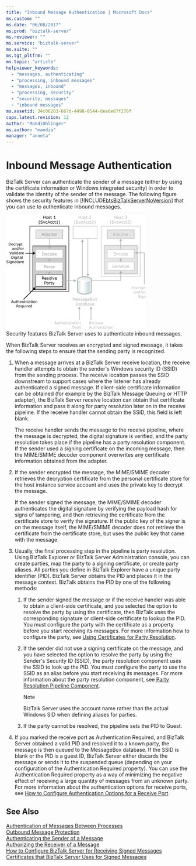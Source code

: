```yaml
---
title: "Inbound Message Authentication | Microsoft Docs"
ms.custom: ""
ms.date: "06/08/2017"
ms.prod: "biztalk-server"
ms.reviewer: ""
ms.service: "biztalk-server"
ms.suite: ""
ms.tgt_pltfrm: ""
ms.topic: "article"
helpviewer_keywords: 
  - "messages, authenticating"
  - "processing, inbound messages"
  - "messages, inbound"
  - "processing, security"
  - "security, messages"
  - "inbound messages"
ms.assetid: 34c06283-667d-4498-8544-dea6e87f276f
caps.latest.revision: 12
author: "MandiOhlinger"
ms.author: "mandia"
manager: "anneta"
---
```

# Inbound Message Authentication
BizTalk Server can authenticate the sender of a message (either by using the certificate information or Windows integrated security) in order to validate the identity of the sender of the message. The following figure shows the security features in [!INCLUDE[btsBizTalkServerNoVersion](../includes/btsbiztalkservernoversion-md.md)] that you can use to authenticate inbound messages.  
  
 ![Security features authenticating inbound messages](../core/media/ebiz-plan-secoverview-auth-inbound.gif "ebiz_plan_secoverview_auth_inbound")  
Security features BizTalk Server uses to authenticate inbound messages.  
  
 When BizTalk Server receives an encrypted and signed message, it takes the following steps to ensure that the sending party is recognized.  
  
1.  When a message arrives at a BizTalk Server receive location, the receive handler attempts to obtain the sender's Windows security ID (SSID) from the sending process. The receive location passes the SSID downstream to support cases where the listener has already authenticated a signed message. If client-side certificate information can be obtained (for example by the BizTalk Message Queuing or HTTP adapter), the BizTalk Server receive location can obtain that certificate information and pass it along for party resolution later on in the receive pipeline. If the receive handler cannot obtain the SSID, this field is left blank.  
  
     The receive handler sends the message to the receive pipeline, where the message is decrypted, the digital signature is verified, and the party resolution takes place if the pipeline has a party resolution component. If the sender used a signing certificate on the incoming message, then the MIME/SMIME decoder component overwrites any certificate information obtained from the adapter.  
  
2.  If the sender encrypted the message, the MIME/SMIME decoder retrieves the decryption certificate from the personal certificate store for the host instance service account and uses the private key to decrypt the message.  
  
     If the sender signed the message, the MIME/SMIME decoder authenticates the digital signature by verifying the payload hash for signs of tampering, and then retrieving the certificate from the certificate store to verify the signature. If the public key of the signer is on the message itself, the MIME/SMIME decoder does not retrieve the certificate from the certificate store, but uses the public key that came with the message.  
  
3.  Usually, the final processing step in the pipeline is party resolution. Using BizTalk Explorer or BizTalk Server Administration console, you can create parties, map the party to a signing certificate, or create party aliases. All parties you define in BizTalk Explorer have a unique party identifier (PID). BizTalk Server obtains the PID and places it in the message context. BizTalk obtains the PID by one of the following methods:  
  
    1.  If the sender signed the message or if the receive handler was able to obtain a client-side certificate, and you selected the option to resolve the party by using the certificate, then BizTalk uses the corresponding signature or client-side certificate to lookup the PID. You must configure the party with the certificate as a property before you start receiving its messages. For more information how to configure the party, see [Using Certificates for Party Resolution](../core/using-certificates-for-party-resolution.md).  
  
    2.  If the sender did not use a signing certificate on the message, and you have selected the option to resolve the party by using the Sender's Security ID (SSID), the party resolution component uses the SSID to look up the PID. You must configure the party to use the SSID as an alias before you start receiving its messages. For more information about the party resolution component, see [Party Resolution Pipeline Component](../core/party-resolution-pipeline-component.md).  
  
        > [!NOTE]
        >  BizTalk Server uses the account name rather than the actual Windows SID when defining aliases for parties.  
  
    3.  If the party cannot be resolved, the pipeline sets the PID to Guest.  
  
4.  If you marked the receive port as Authentication Required, and BizTalk Server obtained a valid PID and resolved it to a known party, the message is then queued to the MessageBox database. If the SSID is blank or the PID is a guest ID, BizTalk Server either discards the message or sends it to the suspended queue (depending on your configuration of the Authentication Required property). You can use the Authentication Required property as a way of minimizing the negative effect of receiving a large quantity of messages from an unknown party. For more information about the authentication options for receive ports, see [How to Configure Authentication Options for a Receive Port](../core/how-to-configure-authentication-options-for-a-receive-port.md).  
  
## See Also  
 [Authentication of Messages Between Processes](../core/authentication-of-messages-between-processes.md)   
 [Outbound Message Protection](../core/outbound-message-protection.md)   
 [Authenticating the Sender of a Message](../core/authenticating-the-sender-of-a-message.md)   
 [Authorizing the Receiver of a Message](../core/authorizing-the-receiver-of-a-message.md)   
 [How to Configure BizTalk Server for Receiving Signed Messages](../core/how-to-configure-biztalk-server-for-receiving-signed-messages.md)   
 [Certificates that BizTalk Server Uses for Signed Messages](../core/certificates-that-biztalk-server-uses-for-signed-messages.md)